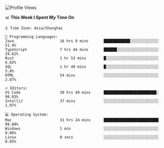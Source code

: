 <!--START_SECTION:waka-->
![Profile Views](http://img.shields.io/badge/Profile%20Views-4-blue)

📊 **This Week I Spent My Time On** 

```text
⌚︎ Time Zone: Asia/Shanghai

💬 Programming Languages: 
Java                     16 hrs 9 mins       ████████████░░░░░░░░░░░░░   51.4% 
TypeScript               7 hrs 44 mins       ██████░░░░░░░░░░░░░░░░░░░   24.62% 
Rust                     1 hr 53 mins        █░░░░░░░░░░░░░░░░░░░░░░░░   6.02% 
SQL                      1 hr 49 mins        █░░░░░░░░░░░░░░░░░░░░░░░░   5.8% 
HTML                     54 mins             ░░░░░░░░░░░░░░░░░░░░░░░░░   2.87%

🔥 Editors: 
VS Code                  30 hrs 49 mins      ████████████████████████░   98.03% 
IntelliJ                 37 mins             ░░░░░░░░░░░░░░░░░░░░░░░░░   1.97%

💻 Operating System: 
Mac                      31 hrs 24 mins      █████████████████████████   99.89% 
Windows                  1 min               ░░░░░░░░░░░░░░░░░░░░░░░░░   0.06% 
Linux                    0 secs              ░░░░░░░░░░░░░░░░░░░░░░░░░   0.05%

```


<!--END_SECTION:waka-->
